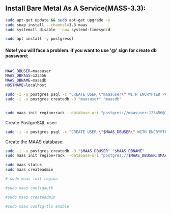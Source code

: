 ## Install Bare Metal As A Service(MASS-3.3):

```bash
sudo apt-get update && sudo apt-get upgrade -y
sudo snap install --channel=3.3 maas
sudo systemctl disable --now systemd-timesyncd
```


```bash
sudo apt install -y postgresql
```

#### Note! you will face a problem. if you want to use '@' sign for create db password:

```bash

MAAS_DBUSER=maasuser
MAAS_DBPASS=123456
MAAS_DBNAME=maasdb
HOSTNAME=localhost

```

```bash
sudo -i -u postgres psql -c "CREATE USER \"maasuser\" WITH ENCRYPTED PASSWORD '123456'"
sudo -i -u postgres createdb -O "maasuser" "maasdb"


sudo maas init region+rack --database-uri "postgres://maasuser:123456@localhost/maasdb"
```


Create PostgreSQL user:
```bash
sudo -i -u postgres psql -c "CREATE USER \"$MAAS_DBUSER\" WITH ENCRYPTED PASSWORD '$MAAS_DBPASS'"
```


Create the MAAS database:
```bash
sudo -i -u postgres createdb -O "$MAAS_DBUSER" "$MAAS_DBNAME"
sudo maas init region+rack --database-uri "postgres://$MAAS_DBUSER:$MAAS_DBPASS@$HOSTNAME/$MAAS_DBNAME"
```

```bash
sudo maas status
sudo maas createadmin

# sudo maas init region

#sudo maas configauth

#sudo maas createadmin

#sudo maas config-tls enable
```







